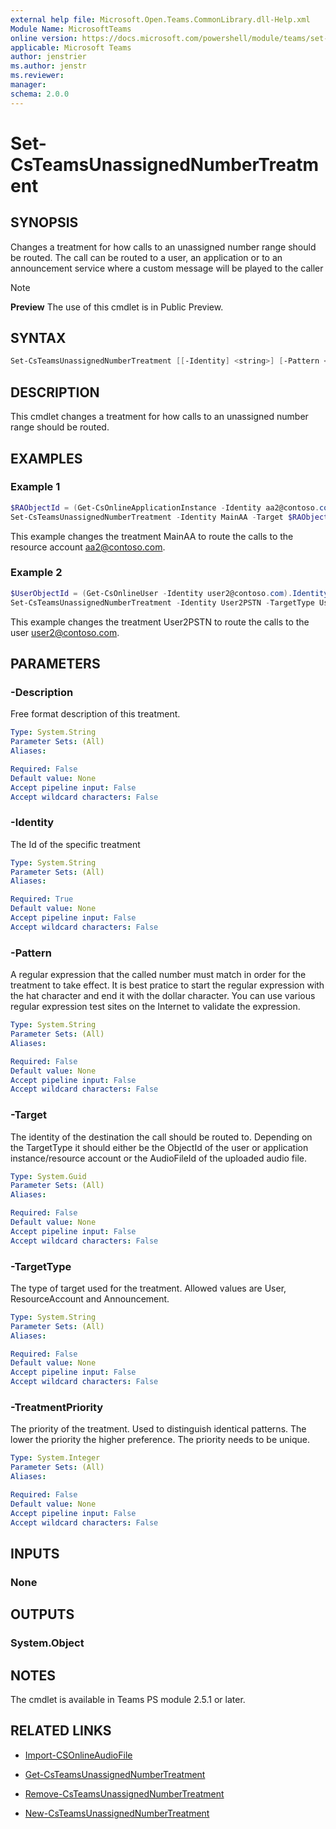 ```yaml
---
external help file: Microsoft.Open.Teams.CommonLibrary.dll-Help.xml
Module Name: MicrosoftTeams
online version: https://docs.microsoft.com/powershell/module/teams/set-csteamsunassignednumbertreatment
applicable: Microsoft Teams
author: jenstrier
ms.author: jenstr
ms.reviewer: 
manager:
schema: 2.0.0
---
```


# Set-CsTeamsUnassignedNumberTreatment

## SYNOPSIS
Changes a treatment for how calls to an unassigned number range should be routed. The call can be routed to a user, an application or 
to an announcement service where a custom message will be played to the caller

> [!NOTE]
> **Preview** The use of this cmdlet is in Public Preview.
  
## SYNTAX

```powershell
Set-CsTeamsUnassignedNumberTreatment [[-Identity] <string>] [-Pattern <string>] [-TargetType <User | ResourceAccount | Announcement>] [-Target <GUID>] [-TreatmentPriority <integer>] [-Description <string>] [-Force] [-Instance <Object>] [-WhatIf]  [-Confirm] <CommonParameters>]
```

## DESCRIPTION
This cmdlet changes a treatment for how calls to an unassigned number range should be routed.

## EXAMPLES

### Example 1
```powershell
$RAObjectId = (Get-CsOnlineApplicationInstance -Identity aa2@contoso.com).ObjectId
Set-CsTeamsUnassignedNumberTreatment -Identity MainAA -Target $RAObjectId
```
This example changes the treatment MainAA to route the calls to the resource account aa2@contoso.com.

### Example 2
```powershell
$UserObjectId = (Get-CsOnlineUser -Identity user2@contoso.com).Identity
Set-CsTeamsUnassignedNumberTreatment -Identity User2PSTN -TargetType User -Target $UserObjectId
```
This example changes the treatment User2PSTN to route the calls to the user user2@contoso.com.


## PARAMETERS

### -Description
Free format description of this treatment.

```yaml
Type: System.String
Parameter Sets: (All)
Aliases:

Required: False
Default value: None
Accept pipeline input: False
Accept wildcard characters: False
```

### -Identity
The Id of the specific treatment

```yaml
Type: System.String
Parameter Sets: (All)
Aliases:

Required: True
Default value: None
Accept pipeline input: False
Accept wildcard characters: False
```

### -Pattern
A regular expression that the called number must match in order for the treatment to take effect. It is best pratice to start the regular expression with the hat character and end it with the dollar character.
You can use various regular expression test sites on the Internet to validate the expression.

```yaml
Type: System.String
Parameter Sets: (All)
Aliases:

Required: False
Default value: None
Accept pipeline input: False
Accept wildcard characters: False
```

### -Target
The identity of the destination the call should be routed to. Depending on the TargetType it should either be the ObjectId of the user or application instance/resource account or the AudioFileId of the uploaded audio file.

```yaml
Type: System.Guid
Parameter Sets: (All)
Aliases:

Required: False
Default value: None
Accept pipeline input: False
Accept wildcard characters: False
```

### -TargetType
The type of target used for the treatment. Allowed values are User, ResourceAccount and Announcement.

```yaml
Type: System.String
Parameter Sets: (All)
Aliases:

Required: False
Default value: None
Accept pipeline input: False
Accept wildcard characters: False
```

### -TreatmentPriority
The priority of the treatment. Used to distinguish identical patterns. The lower the priority the higher preference. The priority needs to be unique.

```yaml
Type: System.Integer
Parameter Sets: (All)
Aliases:

Required: False
Default value: None
Accept pipeline input: False
Accept wildcard characters: False
```

## INPUTS

### None

## OUTPUTS

### System.Object

## NOTES
The cmdlet is available in Teams PS module 2.5.1 or later.

## RELATED LINKS
- [Import-CSOnlineAudioFile](https://docs.microsoft.com/powershell/module/skype/import-csonlineaudiofile)

- [Get-CsTeamsUnassignedNumberTreatment](Get-CsTeamsUnassignedNumberTreatment.md)
- [Remove-CsTeamsUnassignedNumberTreatment](Remove-CsTeamsUnassignedNumberTreatment.md)
- [New-CsTeamsUnassignedNumberTreatment](New-CsTeamsUnassignedNumberTreatment.md)

